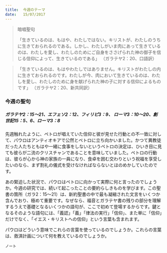 ```yaml
---
title:  今週のテーマ
date:   15/07/2017
---
```


> <p>暗唱聖句</p>
> 「生きているのは、もはや、わたしではない。キリストが、わたしのうちに生きておられるのである。しかし、わたしがいま肉にあって生きているのは、わたしを愛し、わたしのためにご自身をささげられた神の御子を信じる信仰によって、生きているのである」	（ガラテヤ2：20、口語訳）

> <p></p>
> 「生きているのは、もはやわたしではありません。キリストがわたしの内に生きておられるのです。わたしが今、肉において生きているのは、わたしを愛し、わたしのために身を献げられた神の子に対する信仰によるものです」 （ガラテヤ2：20、新共同訳）

### 今週の聖句

##### ガラテヤ2：15～21、エフェソ2：12、フィリピ3：9、	ローマ3：10～20、創世記15：5、6、ローマ3：8

先週触れたように、ペトロが唱えていた信仰と彼が見せた行動との不一致に対して、パウロはアンティオキアで公然とペトロに立ち向かいました。かつて異教徒だった人たちともはや一緒に食事をしないというペトロの決定は、ひいき目に見ても彼らが二流のクリスチャンであることを意味していました。ペトロの行動は、彼らが心から神の家族の一員になり、食卓を囲む交わりという祝福を享受したいのなら、まず割礼の儀式を受けなければならないとほのめかしていたのです。

あの緊迫した状況で、パウロはペトロに向かって実際に何と言ったのでしょうか。今週の研究では、続いて起こったことの要約らしきものを学びます。この聖書の箇所（ガラ2：15～21）は、新約聖書の中で最も凝縮された文言をいくつか含んでおり、極めて重要です。なぜなら、福音とガラテヤ書の残りの部分を理解するうえで基礎となるいくつかの語句が、ここで初めて登場するからです。鍵となるそのような語句には、「義認」「義」「律法の実行」「信仰」、また単に「信仰」だけでなく、「イエス・キリストへの信仰」という言葉も含まれます。

パウロはどういう意味でこれらの言葉を使っているのでしょうか。これらの言葉は、救済計画について何を教えているのでしょうか。

`ノート`
